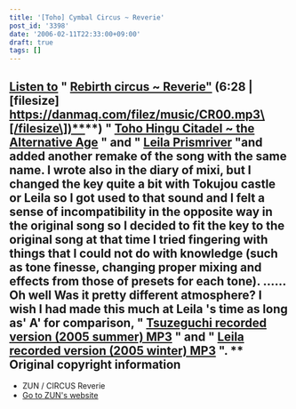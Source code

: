 ```yaml
---
title: '[Toho] Cymbal Circus ~ Reverie'
post_id: '3398'
date: '2006-02-11T22:33:00+09:00'
draft: true
tags: []
---
```


## [Listen to](/filez/music/CR00.mp3) " [Rebirth circus ~ Reverie"](/filez/music/CR00.mp3) (6:28 | \[filesize\] [https://danmaq.com/filez/music/CR00.mp3\[/filesize\])**](https://danmaq.com/filez/music/CR00.mp3[/filesize])**) " [Toho Hingu Citadel ~ the Alternative Age](https://danmaq.com/!/thA/) " and " [Leila Prismriver](https://danmaq.com/!/leila/) "and added another remake of the song with the same name. I wrote also in the diary of mixi, but I changed the key quite a bit with Tokujou castle or Leila so I got used to that sound and I felt a sense of incompatibility in the opposite way in the original song so I decided to fit the key to the original song at that time I tried fingering with things that I could not do with knowledge (such as tone finesse, changing proper mixing and effects from those of presets for each tone). ...... Oh well Was it pretty different atmosphere? I wish I had made this much at Leila 's time as long as' A' for comparison, " [Tsuzeguchi recorded version (2005 summer) MP3](/filez/music/thA09.mp3) " and " [Leila recorded version (2005 winter) MP3](https://danmaq.com/!/leila/01.mp3) ". \*\* Original copyright information

*   ZUN / CIRCUS Reverie
*   [Go to ZUN's website](http://www16.big.or.jp/%7Ezun/)
